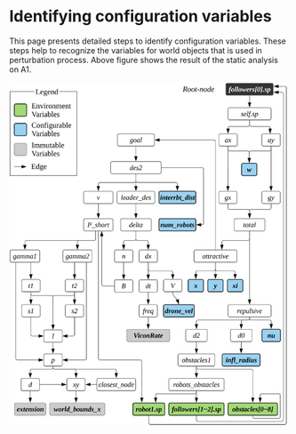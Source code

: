 # Identifying configuration variables

This page presents detailed steps to identify configuration variables. These steps help to recognize the variables for world objects that is used in perturbation process.
Above figure shows the result of the static analysis on A1.

<img src="Dependency_graph.png" alt="Dependency_graph" width="500"/>
